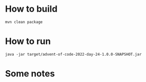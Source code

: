 # How to build

```
mvn clean package
```

# How to run

```
java -jar target/advent-of-code-2022-day-24-1.0.0-SNAPSHOT.jar
```

# Some notes

